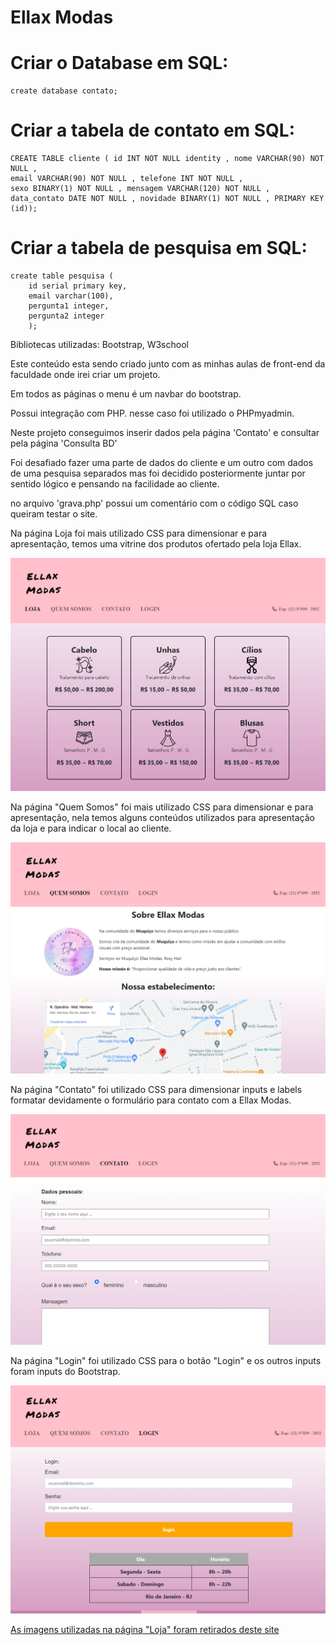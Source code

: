 # Ellax Modas


# Criar o Database em SQL:
```
create database contato;
```
# Criar a tabela de contato em SQL:
```
CREATE TABLE cliente ( id INT NOT NULL identity , nome VARCHAR(90) NOT NULL ,
email VARCHAR(90) NOT NULL , telefone INT NOT NULL ,
sexo BINARY(1) NOT NULL , mensagem VARCHAR(120) NOT NULL ,
data_contato DATE NOT NULL , novidade BINARY(1) NOT NULL , PRIMARY KEY (id));
```
# Criar a tabela de pesquisa em SQL:
```
create table pesquisa (
	id serial primary key,
	email varchar(100),
	pergunta1 integer,
	pergunta2 integer
    );
```

Bibliotecas utilizadas: Bootstrap, W3school

Este conteúdo esta sendo criado junto com as minhas aulas de front-end da faculdade onde irei criar um projeto.

Em todos as páginas o menu é um navbar do bootstrap.

Possui integração com PHP. nesse caso foi utilizado o PHPmyadmin.

Neste projeto conseguimos inserir dados pela página 'Contato' e consultar pela página 'Consulta BD'

Foi desafiado fazer uma parte de dados do cliente e um outro com dados de uma pesquisa separados mas foi decidido posteriormente juntar por sentido lógico e pensando na facilidade ao cliente.

no arquivo 'grava.php' possui um comentário com o código SQL caso queiram testar o site.

Na página Loja foi mais utilizado CSS para dimensionar e para apresentação, temos uma vitrine dos produtos ofertado pela loja Ellax.

![Loja](imagens/produtos.png "Loja")

Na página "Quem Somos" foi mais utilizado CSS para dimensionar e para apresentação, nela temos alguns conteúdos utilizados para apresentação da loja e para indicar o local ao cliente.

![quem somos](imagens/quemsomos.png "Quem Somos")

Na página "Contato" foi utilizado CSS para dimensionar inputs e labels formatar devidamente o formulário para contato com a Ellax Modas.

![Formulário](imagens/contato.png "Formulário")

Na página "Login" foi utilizado CSS para o botão "Login" e os outros inputs foram inputs do Bootstrap.

![Login](imagens/login.png "Login")

[As imagens utilizadas na página "Loja" foram retirados deste site](https://www.flaticon.com/br/)
